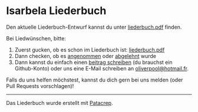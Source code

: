 Isarbela Liederbuch
===================

Den aktuelle Liederbuch-Entwurf kannst du unter [liederbuch.pdf](https://github.com/oliverpool/isarbela/raw/isarbela/akkordenbuch.pdf) finden.

Bei Liedwünschen, bitte:

1. Zuerst gucken, ob es schon im Liederbuch ist: [liederbuch.pdf](https://github.com/oliverpool/isarbela/raw/isarbela/akkordenbuch.pdf)
2. Dann checken, ob es [angenommen](https://github.com/oliverpool/isarbela/issues?utf8=%E2%9C%93&q=label%3AAngenommen+) oder [abgelehnt](https://github.com/oliverpool/isarbela/issues?utf8=%E2%9C%93&q=label%3AAbgelehnt+) wurde
4. Dann kannst du einfach einen [beitrag schreiben](https://github.com/oliverpool/isarbela/issues/new) (du brauchst ein Github-Konto) oder uns eine E-Mail schreiben an oliverpool@hotmail.fr.

Falls du uns helfen möchstest, kannst du dich gern bei uns melden (oder Pull Requests vorschlagen)!

---

Das Liederbuch wurde erstellt mit [Patacrep](https://github.com/patacrep/patacrep).

